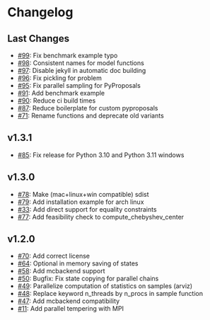 # Changelog

## Last Changes

- [#99](https://jugit.fz-juelich.de/IBG-1/ModSim/hopsy/-/issues/99): Fix benchmark example typo
- [#98](https://jugit.fz-juelich.de/IBG-1/ModSim/hopsy/-/issues/98): Consistent names for model functions
- [#97](https://jugit.fz-juelich.de/IBG-1/ModSim/hopsy/-/issues/97): Disable jekyll in automatic doc building
- [#96](https://jugit.fz-juelich.de/IBG-1/ModSim/hopsy/-/issues/96): Fix pickling for problem
- [#95](https://jugit.fz-juelich.de/IBG-1/ModSim/hopsy/-/issues/95): Fix parallel sampling for PyProposals
- [#91](https://jugit.fz-juelich.de/IBG-1/ModSim/hopsy/-/issues/91): Add benchmark example
- [#90](https://jugit.fz-juelich.de/IBG-1/ModSim/hopsy/-/issues/90): Reduce ci build times
- [#87](https://jugit.fz-juelich.de/IBG-1/ModSim/hopsy/-/issues/87): Reduce boilerplate for custom pyproposals
- [#71](https://jugit.fz-juelich.de/IBG-1/ModSim/hopsy/-/issues/71): Rename functions and deprecate old variants

## v1.3.1
- [#85](https://jugit.fz-juelich.de/IBG-1/ModSim/hopsy/-/issues/85): Fix release for Python 3.10 and Python 3.11 windows

## v1.3.0
- [#78](https://jugit.fz-juelich.de/IBG-1/ModSim/hopsy/-/issues/78): Make (mac+linux+win compatible) sdist
- [#79](https://jugit.fz-juelich.de/IBG-1/ModSim/hopsy/-/issues/79): Add installation example for arch linux
- [#33](https://jugit.fz-juelich.de/IBG-1/ModSim/hopsy/-/issues/33): Add direct support for equality constraints
- [#77](https://jugit.fz-juelich.de/IBG-1/ModSim/hopsy/-/issues/77): Add feasibility check to compute\_chebyshev\_center

## v1.2.0

- [#70](https://jugit.fz-juelich.de/IBG-1/ModSim/hopsy/-/issues/70): Add correct license
- [#64](https://jugit.fz-juelich.de/IBG-1/ModSim/hopsy/-/issues/64): Optional in memory saving of states
- [#58](https://jugit.fz-juelich.de/IBG-1/ModSim/hopsy/-/issues/58): Add mcbackend support
- [#50](https://jugit.fz-juelich.de/IBG-1/ModSim/hopsy/-/issues/50): Bugfix: Fix state copying for parallel chains
- [#49](https://jugit.fz-juelich.de/IBG-1/ModSim/hopsy/-/issues/49): Parallelize computation of statistics on samples (arviz)
- [#48](https://jugit.fz-juelich.de/IBG-1/ModSim/hopsy/-/issues/48): Replace keyword n\_threads by n\_procs in sample function
- [#47](https://jugit.fz-juelich.de/IBG-1/ModSim/hopsy/-/issues/47): Add mcbackend compatibility
- [#11](https://jugit.fz-juelich.de/IBG-1/ModSim/hopsy/-/issues/11): Add parallel tempering with MPI
